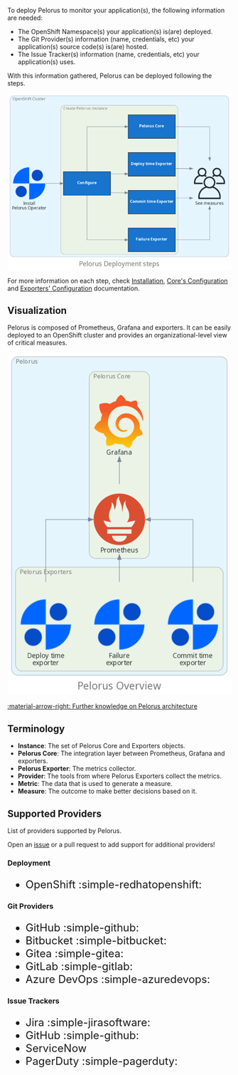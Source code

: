To deploy Pelorus to monitor your application(s), the following information are needed:

* The OpenShift Namespace(s) your application(s) is(are) deployed.
* The Git Provider(s) information (name, credentials, etc) your application(s) source code(s) is(are) hosted.
* The Issue Tracker(s) information (name, credentials, etc) your application(s) uses.

With this information gathered, Pelorus can be deployed following the steps.

![Pelorus Deployment Steps](../img/diagrams/pelorus_deployment_steps.png)

For more information on each step, check [Installation](Installation.md), [Core's Configuration](configuration/PelorusCore.md) and [Exporters' Configuration](configuration/PelorusExporters.md) documentation.
## Visualization

Pelorus is composed of Prometheus, Grafana and exporters. It can be easily deployed to an OpenShift cluster and provides an organizational-level view of critical measures.

![Pelorus Overview](../img/diagrams/pelorus_overview.png)

[:material-arrow-right: Further knowledge on Pelorus architecture](../Architecture.md)

## Terminology

- **Instance**: The set of Pelorus Core and Exporters objects.
- **Pelorus Core**: The integration layer between Prometheus, Grafana and exporters.
- **Pelorus Exporter**: The metrics collector.
- **Provider**: The tools from where Pelorus Exporters collect the metrics.
- **Metric**: The data that is used to generate a measure.
- **Measure**: The outcome to make better decisions based on it.

## Supported Providers

List of providers supported by Pelorus.

Open an [issue](https://github.com/dora-metrics/pelorus/issues/new?assignees=&labels=kind%2Ffeature%2Cneeds-triage&template=feature.yml) or a pull request to add support for additional providers!

### Deployment

<font size="5">

- OpenShift :simple-redhatopenshift:

</font>

### Git Providers

<font size="5">

- GitHub :simple-github:
- Bitbucket :simple-bitbucket:
- Gitea :simple-gitea:
- GitLab :simple-gitlab:
- Azure DevOps :simple-azuredevops:

</font>

### Issue Trackers

<font size="5">

- Jira :simple-jirasoftware:
- GitHub :simple-github:
- ServiceNow
- PagerDuty :simple-pagerduty:

</font>
